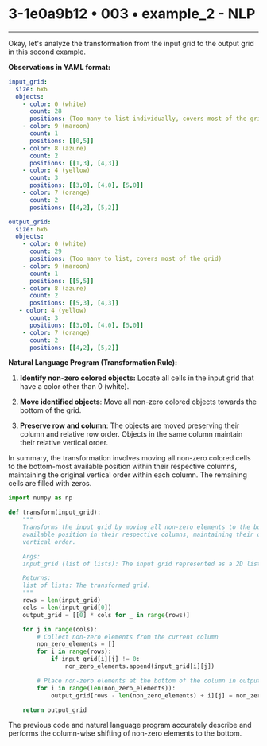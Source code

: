 # 3-1e0a9b12 • 003 • example_2 - NLP

---
Okay, let's analyze the transformation from the input grid to the output grid in this second example.

**Observations in YAML format:**

```yaml
input_grid:
  size: 6x6
  objects:
    - color: 0 (white)
      count: 28
      positions: (Too many to list individually, covers most of the grid except for the colored cells)
    - color: 9 (maroon)
      count: 1
      positions: [[0,5]]
    - color: 8 (azure)
      count: 2
      positions: [[1,3], [4,3]]
    - color: 4 (yellow)
      count: 3
      positions: [[3,0], [4,0], [5,0]]
    - color: 7 (orange)
      count: 2
      positions: [[4,2], [5,2]]

output_grid:
  size: 6x6
  objects:
    - color: 0 (white)
      count: 29
      positions: (Too many to list, covers most of the grid)
    - color: 9 (maroon)
      count: 1
      positions: [[5,5]]
    - color: 8 (azure)
      count: 2
      positions: [[5,3], [4,3]]
   - color: 4 (yellow)
      count: 3
      positions: [[3,0], [4,0], [5,0]]
    - color: 7 (orange)
      count: 2
      positions: [[4,2], [5,2]]

```

**Natural Language Program (Transformation Rule):**

1.  **Identify non-zero colored objects:** Locate all cells in the input grid that have a color other than 0 (white).

2.  **Move identified objects**: Move all non-zero colored objects towards the bottom of the grid.

3. **Preserve row and column**: The objects are moved preserving their column and relative row order.
   Objects in the same column maintain their relative vertical order.

In summary, the transformation involves moving all non-zero colored cells to the bottom-most available position within their respective columns, maintaining the original vertical order within each column. The remaining cells are filled with zeros.

```python
import numpy as np

def transform(input_grid):
    """
    Transforms the input grid by moving all non-zero elements to the bottom-most
    available position in their respective columns, maintaining their original
    vertical order.

    Args:
    input_grid (list of lists): The input grid represented as a 2D list.

    Returns:
    list of lists: The transformed grid.
    """
    rows = len(input_grid)
    cols = len(input_grid[0])
    output_grid = [[0] * cols for _ in range(rows)]

    for j in range(cols):
        # Collect non-zero elements from the current column
        non_zero_elements = []
        for i in range(rows):
            if input_grid[i][j] != 0:
                non_zero_elements.append(input_grid[i][j])

        # Place non-zero elements at the bottom of the column in output_grid
        for i in range(len(non_zero_elements)):
            output_grid[rows - len(non_zero_elements) + i][j] = non_zero_elements[i]

    return output_grid
```
The previous code and natural language program accurately describe and performs the column-wise shifting of non-zero elements to the bottom.

